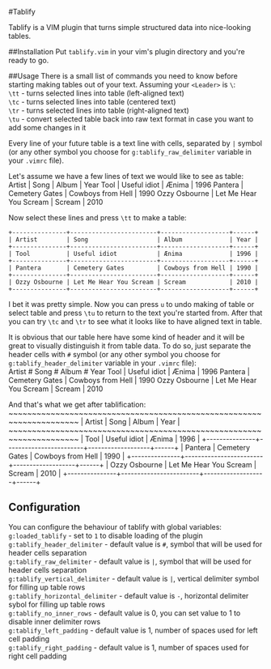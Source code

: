#Tablify

Tablify is a VIM plugin that turns simple structured data into nice-looking tables.

##Installation
Put `tablify.vim` in your vim's plugin directory and you're ready to go.


##Usage
There is a small list of commands you need to know before starting making tables out of your text. Assuming your `<Leader>` is `\`:  
`\tt` - turns selected lines into table (left-aligned text)  
`\tc` - turns selected lines into table (centered text)  
`\tr` - turns selected lines into table (right-aligned text)  
`\tu` - convert selected table back into raw text format in case you want to add some changes in it

Every line of your future table is a text line with cells, separated by `|` symbol (or any other symbol you choose for `g:tablify_raw_delimiter` variable in your `.vimrc` file).

Let's assume we have a few lines of text we would like to see as table:  
    Artist | Song | Album | Year
    Tool | Useful idiot | Ænima | 1996
    Pantera | Cemetery Gates | Cowboys from Hell | 1990
    Ozzy Osbourne | Let Me Hear You Scream | Scream | 2010

Now select these lines and press `\tt` to make a table:

    +---------------+------------------------+-------------------+------+
    | Artist        | Song                   | Album             | Year |
    +---------------+------------------------+-------------------+------+
    | Tool          | Useful idiot           | Ænima             | 1996 |
    +---------------+------------------------+-------------------+------+
    | Pantera       | Cemetery Gates         | Cowboys from Hell | 1990 |
    +---------------+------------------------+-------------------+------+
    | Ozzy Osbourne | Let Me Hear You Scream | Scream            | 2010 |
    +---------------+------------------------+-------------------+------+

I bet it was pretty simple. Now you can press `u` to undo making of table or select table and press `\tu` to return to the text you're started from. After that you can try `\tc` and `\tr` to see what it looks like to have aligned text in table.

It is obvious that our table here have some kind of header and it will be great to visually distinguish it from table data. To do so, just separate the header cells with `#` symbol (or any other symbol you choose for `g:tablify_header_delimiter` variable in your `.vimrc` file):  
    Artist # Song # Album # Year
    Tool | Useful idiot | Ænima | 1996
    Pantera | Cemetery Gates | Cowboys from Hell | 1990
    Ozzy Osbourne | Let Me Hear You Scream | Scream | 2010


And that's what we get after tablification:
    ~~~~~~~~~~~~~~~~~~~~~~~~~~~~~~~~~~~~~~~~~~~~~~~~~~~~~~~~~~~~~~~~~~~~~
    | Artist        | Song                   | Album             | Year |
    ~~~~~~~~~~~~~~~~~~~~~~~~~~~~~~~~~~~~~~~~~~~~~~~~~~~~~~~~~~~~~~~~~~~~~
    | Tool          | Useful idiot           | Ænima             | 1996 |
    +---------------+------------------------+-------------------+------+
    | Pantera       | Cemetery Gates         | Cowboys from Hell | 1990 |
    +---------------+------------------------+-------------------+------+
    | Ozzy Osbourne | Let Me Hear You Scream | Scream            | 2010 |
    +---------------+------------------------+-------------------+------+


## Configuration
You can configure the behaviour of tablify with global variables:  
`g:loaded_tablify` - set to `1` to disable loading of the plugin  
`g:tablify_header_delimiter` - default value is `#`, symbol that will be used for header cells separation  
`g:tablify_raw_delimiter` - default value is `|`, symbol that will be used for header cells separation  
`g:tablify_vertical_delimiter` - default value is `|`, vertical delimiter symbol for filling up table rows  
`g:tablify_horizontal_delimiter` - default value is `-`, horizontal delimiter sybol for filling up table rows  
`g:tablify_no_inner_rows` - default value is 0, you can set value to 1 to disable inner delimiter rows  
`g:tablify_left_padding` - default value is 1, number of spaces used for left cell padding  
`g:tablify_right_padding` - default value is 1, number of spaces used for right cell padding

